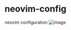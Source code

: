 # neovim-config
neovim configuration
![image](https://github.com/zlxbuzz/neovim-config/assets/13307888/96baf7d7-3940-41ff-adac-34a55baa7821)
